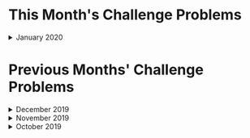 # This Month's Challenge Problems

<details>
  <summary>January 2020</summary>
  
## Level 1 - Pig Latin Translation

### Problem

Write a function which translates a sentence from English to Pig Latin.

A word beginning with a vowel e.g. 'apple' has '-way' appended, i.e. 'apple-way'.

A word beginning with a consonant e.g. 'banana' has the consonant moved to the end to form the suffix, i.e. 'anana-bay'

   >>>to_pig_latin('aberdeen python')
   'aberdeen-way ython-pay'

### Ideas for Enhancment

Ensure your function can handle capitalisation and punctuation.

    >>> to_pig_latin('Aberdeen Python is a fun event. We all love coding Python!')
    'Aberdeen-way ython-Pay is-way a-way un-fay event-way. e-Way all-way ove-lay oding-cay ython-Pay!'

Implement a translation from Pig Latin back to English.

    >>> from_pig_latin('Aberdeen-way ython-Pay is-way a-way un-fay event-way. e-Way all-way ove-lay oding-cay ython-Pay!')
    'Aberdeen Python is a fun event. We all love coding Python!'

Think about how to deal with ambiguity with the suffix 'way'. Should 'event-way' become 'event' or 'wevent'? Perhaps we need a dictionary?

## Level 2 - TBC

## Level 3 - Bisection Method

### Problem

Write a function:

    def bisection(f, left, right, dp):
        ...

which returns the value of `x` (correct to dp decimal places) in the range `[left, right]` such that `f(x) = 0`.

Example usage:

We want to find a value x (to 6 d.p.) in the range [2.1, 2.3] such that x * e^(-x) - 0.25 = 0.

    >>> import math
    >>> bisection(lambda x: x * math.exp(-x) - 0.25, 2.1, 2.3, 6)
    2.153292

The solution is 2.153292 (to 6 d.p.)

The same function has a solution in between 0 and 1; find this other solution to 8 decimal places.

You may assume that one of f(left) and f(right) is positive and the other is negative, and that f is a smooth continuous function, meaning the function crosses the x-axis at some point in the range [left, right].

### Hints

We start by considering values of `x` in the range `[left, right]`

In the example: `[left, right]` = `[2.1, 2.3]`

Now find the midpoint `mid`

In the example: `mid = 2.2`

If `f(mid) < 0 < f(right)` or `f(mid) > 0 > f(right)`, then the solution is in `[mid, right]`, we continue using the `[mid, right]`, splitting this range in half again.

If `f(left) < 0 < f(mid)` or `f(left) > 0 > f(mid)`, then the solution is in `[left, mid]`, we continue using the `[mid, right]`, splitting this range in half again.

We stop once the two end points of the range agree to dp decimal places, and return the value rounded to dp decimal places.

</details>

# Previous Months' Challenge Problems

<details>
  <summary>December 2019</summary>

## Level 1 - Fibonacci Sequence

### Problem

The [Fibonacci sequence](https://en.wikipedia.org/wiki/Fibonacci_number) is defined by the following rule:

    F(1) = 1
    F(2) = 1
    F(n) = F(n-1) + F(n-2)

or, the next term is the sum of the previous two,

    1, 2, 3, 5, 8, 13, ...

Write a function which takes an integer "n" and outputs the n'th number in the Fibonacci sequence

For example:

    >>> F(6)
    13
    
    >>> F(1000)
    43466557686937456435688527675040625802564660517371780402481729089536555417949051890403879840079255169295922593080322634775209689623239873322471161642996440906533187938298969649928516003704476137795166849228875

### Ideas for Enhancment

There are multiple different ways to implement this, have you tried at least two different ways?

Try printing out the sequence, and see how long it takes to print 1000 terms

    1
    2
    3
    5
    8
    13
    ...

Try modifying your Fibonacci function to produce the [bi-directional sequence](https://en.wikipedia.org/wiki/Fibonacci_number#Sequence_properties) meaning the function is defined for negative numbers and zero too. 

Can you modify the program to print the Tribonaci sequence (first 3 terms are `1` and the next term is the sum of the previous 3 terms) or n-bonaci sequence (first n terms are `1` and the next term is the sum of the previous n terms).

## Level 2 - Search Engine Index

### Problem

This problem is based on a previous exercise by [Python Morsels](https://www.pythonmorsels.com/).

Write a function `count_words` that accepts a string and returns a `dict` or `Counter` that has the count of each word. e.g.

    >>> count_words("fun fun what fun is python")
    {'fun': 3, 'what': 1, 'is': 1, 'python': 1}

    >>> count_words("Don't stop coding in Python")
    {"Don't": 1, 'stop': 1, 'coding': 1, 'in': 1, 'Python': 1}

### Ideas for Enhancment

Have your function ignore case, and ignore punctuation outside of words:

    >>> count_words("Don't stop coding in Python!")
    {"don't": 1, 'stop': 1, 'coding': 1, 'in': 1, 'python': 1}

Try loading text from a file and counting it's works. Have your function accept either a string, or a file.

Try scraping text from a web page (Try `requests` and `beautifulsoup` libraries), and counting the words there. But don't count the tags, only the text

    <h>Hello World</h>
    <p>"HELLO WORLD" is a fun program which makes coding fun!<p>

    {"hello": 2, 'world': 2, 'is': 1, 'a': 1, 'fun': 2, 'program': 1, 'which': 1, 'makes': 1, 'coding': 1}

Consider having your function remove [stop words](https://en.wikipedia.org/wiki/Stop_words)

    <h>Hello World</h>
    <p>"HELLO WORLD" is a fun program which makes coding fun!<p>

    {"hello": 2, 'world': 2, 'fun': 2, 'coding': 1}
    
Given a list of website URLs, and a word (say `coding`) can you find which website is mentions the work the most?

What about a list of multiple words to search for?

## Level 3 - Pascalian Puzzle

### Problem

This problem was inspired by a [Mathologer](https://www.youtube.com/watch?v=9JN5f7_3YmQ) video.

Write a program which takes a list of integers 0, 1, and 2, and displays a triangle using the following rule: If two adjacent numbers are the same (e.g. 0 and 0), the number below will be the same (0), if two adjacent numbers are different (e.g. 2 and 0), the number below will be the other number (1), i.e.:

    0 + 0 = 0
    0 + 1 = 2
    1 + 1 = 1
    1 + 2 = 0
    2 + 2 = 2
    0 + 2 = 1

Example, given the input:

    >>> print_triangle([2, 2, 0, 1, 1, 0, 0, 1, 0, 1])

Print the triangle:

    2 2 0 1 1 0 0 1 0 1
     2 1 2 1 2 0 2 2 2
      0 0 0 0 1 1 2 2
       0 0 0 2 1 0 2
        0 0 1 0 2 1
         0 2 2 1 0
          1 2 0 2
           0 1 1
            2 1
             0

Write a function which finds the final number (the bottom corner) given an input list. e.g.

    >>> get_last_number([2, 2, 0, 1, 1, 0, 0, 1, 0, 1])
    0

The input example is length `n = 10` but can be any size.

The length of the input here is `n = 10`. Did you notice that with this size of input, the final number at the bottom of the tirangle (`0`) is always the result of combining the top two corners? This is true for a size 10 triangle, but not true for all sizes of triangle.

What other sizes of triangle does this rule work for?

### Ideas for Enhancment

How efficient can you make this? You have a short-cut for some sizes of triangle, can you use this to speed up computation of other sizes?

How efficient can you make this computation in terms of CPU time, memory? How large of a triangle can you compute the last row of in a reasonable amount of time?

</details>

<details>
  <summary>November 2019</summary>

## Level 1
Write a Python program which iterates the integers from 1 to 50. For multiples of three print "Fizz" instead of the number and for the multiples of five print "Buzz". For numbers which are multiples of both three and five print "FizzBuzz".

## Level 2
Have the user enter a 3-letter IATA code for an Airport (e.g LHR) and output the full name of the airport. You can get a list of the top 30  [here](https://www.world-airport-codes.com/world-top-30-airports.html). Wikipedia has a longer list [here](https://en.wikipedia.org/wiki/List_of_airports_by_IATA_and_ICAO_code).

Check that the input is three letters long - if not handle the error. 
_Hint_ - think about how you validate input (length and case), and what data structure you would use to store the code / name. 

## Level 3
Take as input opening hours as a string e.g. "Mo-Fr 08:00-12:00,13:00-17:30; Sa 08:00-12:00" and a specific DateTime and have the program tell you whether the business is open at that time or not. 

See this ([specification](https://wiki.openstreetmap.org/wiki/Key:opening_hours) ) for opening hours. 

It doesn't sound super advanced but it's kinda tricky when you get into handling errors an corner-cases and optimizing.

</details>

<details>
  <summary>October 2019</summary>

Build a functioning game of Hangman

</details>
